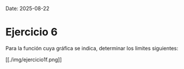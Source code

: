 Date: 2025-08-22

# Ejercicio 6


Para la función cuya gráfica se indica, determinar los limites siguientes:

[[./img/ejercicio1f.png]]
